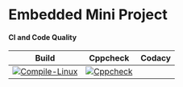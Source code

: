 # Embedded Mini Project


#### CI and Code Quality

|Build|Cppcheck|Codacy|
|:--:|:--:|:--:|
|[![Compile-Linux](https://github.com/topnotch07/Emb-C/actions/workflows/Compile.yml/badge.svg)](https://github.com/topnotch07/Emb-C/actions/workflows/Compile.yml)|[![Cppcheck](https://github.com/topnotch07/Emb-C/actions/workflows/CodeQulaity.yml/badge.svg)](https://github.com/topnotch07/Emb-C/actions/workflows/CodeQulaity.yml)||
